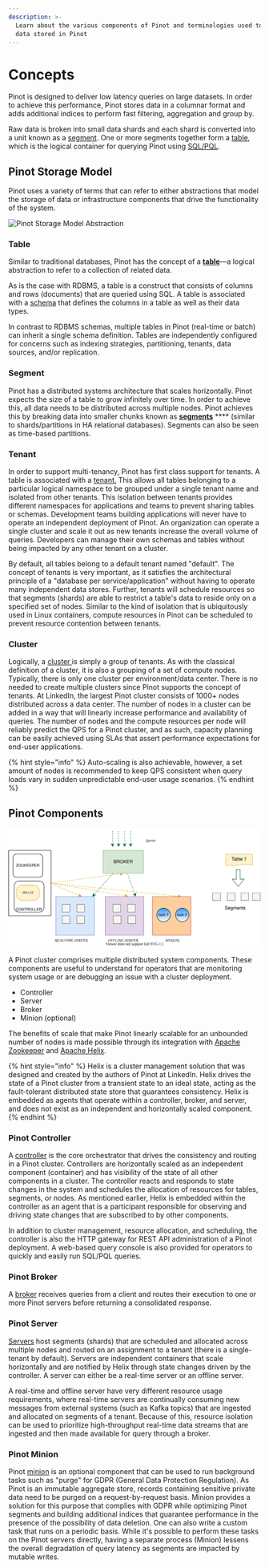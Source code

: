 ```yaml
---
description: >-
  Learn about the various components of Pinot and terminologies used to describe
  data stored in Pinot
---
```


# Concepts

Pinot is designed to deliver low latency queries on large datasets. In order to achieve this performance, Pinot stores data in a columnar format and adds additional indices to perform fast filtering, aggregation and group by.

Raw data is broken into small data shards and each shard is converted into a unit known as a [segment](https://docs.pinot.apache.org/pinot-components/segment). One or more segments together form a [table](https://docs.pinot.apache.org/pinot-components/table), which is the logical container for querying Pinot using [SQL/PQL](https://docs.pinot.apache.org/user-guide/user-guide-query/pinot-query-language).

## Pinot Storage Model

Pinot uses a variety of terms that can refer to either abstractions that model the storage of data or infrastructure components that drive the functionality of the system.&#x20;

![Pinot Storage Model Abstraction](../.gitbook/assets/pinot\_entities.jpg)

### **Table**

Similar to traditional databases, Pinot has the concept of a [**table**](components/table.md)—a logical abstraction to refer to a collection of related data.&#x20;

As is the case with RDBMS, a table is a construct that consists of columns and rows (documents) that are queried using SQL. A table is associated with a [schema](components/schema.md) that defines the columns in a table as well as their data types.&#x20;

In contrast to RDBMS schemas, multiple tables in Pinot (real-time or batch) can inherit a single schema definition. Tables are independently configured for concerns such as indexing strategies, partitioning, tenants, data sources, and/or replication.

### **Segment**

Pinot has a distributed systems architecture that scales horizontally. Pinot expects the size of a table to grow infinitely over time. In order to achieve this, all data needs to be distributed across multiple nodes. Pinot achieves this by breaking data into smaller chunks known as [**segments**](components/segment.md) **** (similar to shards/partitions in HA relational databases). Segments can also be seen as time-based partitions.&#x20;

### **Tenant**

In order to support multi-tenancy, Pinot has first class support for tenants. A table is associated with a [tenant.](components/tenant.md) This allows all tables belonging to a particular logical namespace to be grouped under a single tenant name and isolated from other tenants. This isolation between tenants provides different namespaces for applications and teams to prevent sharing tables or schemas. Development teams building applications will never have to operate an independent deployment of Pinot. An organization can operate a single cluster and scale it out as new tenants increase the overall volume of queries. Developers can manage their own schemas and tables without being impacted by any other tenant on a cluster.&#x20;

By default, all tables belong to a default tenant named "default". The concept of tenants is very important, as it satisfies the architectural principle of a "database per service/application" without having to operate many independent data stores. Further, tenants will schedule resources so that segments (shards) are able to restrict a table's data to reside only on a specified set of nodes. Similar to the kind of isolation that is ubiquitously used in Linux containers, compute resources in Pinot can be scheduled to prevent resource contention between tenants.

### **Cluster**

Logically, a [cluster ](components/cluster.md)is simply a group of tenants. As with the classical definition of a cluster, it is also a grouping of a set of compute nodes. Typically, there is only one cluster per environment/data center. There is no needed to create multiple clusters since Pinot supports the concept of tenants. At LinkedIn, the largest Pinot cluster consists of 1000+ nodes distributed across a data center. The number of nodes in a cluster can be added in a way that will linearly increase performance and availability of queries. The number of nodes and the compute resources per node will reliably predict the QPS for a Pinot cluster, and as such, capacity planning can be easily achieved using SLAs that assert performance expectations for end-user applications.&#x20;

{% hint style="info" %}
Auto-scaling is also achievable, however, a set amount of nodes is recommended to keep QPS consistent when query loads vary in sudden unpredictable end-user usage scenarios.
{% endhint %}

## Pinot Components

![](../.gitbook/assets/pinot-components.svg)

A Pinot cluster comprises multiple distributed system components. These components are useful to understand for operators that are monitoring system usage or are debugging an issue with a cluster deployment.

* Controller
* Server
* Broker
* Minion (optional)

The benefits of scale that make Pinot linearly scalable for an unbounded number of nodes is made possible through its integration with [Apache Zookeeper](https://zookeeper.apache.org) and [Apache Helix](http://helix.apache.org).&#x20;

{% hint style="info" %}
Helix is a cluster management solution that was designed and created by the authors of Pinot at LinkedIn. Helix drives the state of a Pinot cluster from a transient state to an ideal state, acting as the fault-tolerant distributed state store that guarantees consistency. Helix is embedded as agents that operate within a controller, broker, and server, and does not exist as an independent and horizontally scaled component.
{% endhint %}

### Pinot Controller

A [controller](components/controller.md) is the core orchestrator that drives the consistency and routing in a Pinot cluster. Controllers are horizontally scaled as an independent component (container) and has visibility of the state of all other components in a cluster. The controller reacts and responds to state changes in the system and schedules the allocation of resources for tables, segments, or nodes. As mentioned earlier, Helix is embedded within the controller as an agent that is a participant responsible for observing and driving state changes that are subscribed to by other components.&#x20;

In addition to cluster management, resource allocation, and scheduling, the controller is also the HTTP gateway for REST API administration of a Pinot deployment. A web-based query console is also provided for operators to quickly and easily run SQL/PQL queries.

### Pinot Broker

A [broker](components/broker.md) receives queries from a client and routes their execution to one or more Pinot servers before returning a consolidated response.

### Pinot Server

[Servers](components/server.md) host segments (shards) that are scheduled and allocated across multiple nodes and routed on an assignment to a tenant (there is a single-tenant by default). Servers are independent containers that scale horizontally and are notified by Helix through state changes driven by the controller. A server can either be a real-time server or an offline server.&#x20;

A real-time and offline server have very different resource usage requirements, where real-time servers are continually consuming new messages from external systems (such as Kafka topics) that are ingested and allocated on segments of a tenant. Because of this, resource isolation can be used to prioritize high-throughput real-time data streams that are ingested and then made available for query through a broker.

### Pinot Minion

Pinot [minion](components/minion.md) is an optional component that can be used to run background tasks such as "purge" for GDPR (General Data Protection Regulation). As Pinot is an immutable aggregate store, records containing sensitive private data need to be purged on a request-by-request basis. Minion provides a solution for this purpose that complies with GDPR while optimizing Pinot segments and building additional indices that guarantee performance in the presence of the possibility of data deletion. One can also write a custom task that runs on a periodic basis. While it's possible to perform these tasks on the Pinot servers directly, having a separate process (Minion) lessens the overall degradation of query latency as segments are impacted by mutable writes.
